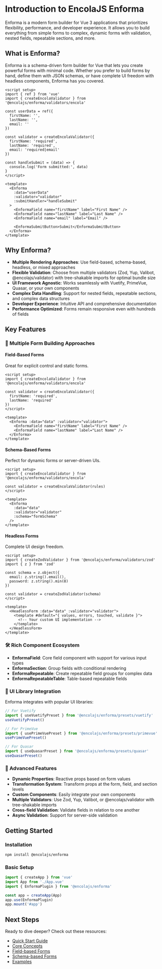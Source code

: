 # Introduction to EncolaJS Enforma

Enforma is a modern form builder for Vue 3 applications that prioritizes flexibility, performance, and developer experience. It allows you to build everything from simple forms to complex, dynamic forms with validation, nested fields, repeatable sections, and more.

## What is Enforma?

Enforma is a schema-driven form builder for Vue that lets you create powerful forms with minimal code. Whether you prefer to build forms by hand, define them with JSON schemas, or have complete UI freedom with headless components, Enforma has you covered.

```vue
<script setup>
import { ref } from 'vue'
import { createEncolaValidator } from '@encolajs/enforma/validators/encola'

const userData = ref({
  firstName: '',
  lastName: '',
  email: ''
})

const validator = createEncolaValidator({
  firstName: 'required',
  lastName: 'required',
  email: 'required|email'
})

const handleSubmit = (data) => {
  console.log('Form submitted:', data)
}
</script>

<template>
  <Enforma
    :data="userData"
    :validator="validator"
    :submitHandler="handleSubmit"
  >
    <EnformaField name="firstName" label="First Name" />
    <EnformaField name="lastName" label="Last Name" />
    <EnformaField name="email" label="Email" />

    <EnformaSubmitButton>Submit</EnformaSubmitButton>
  </Enforma>
</template>
```

## Why Enforma?

- **Multiple Rendering Approaches**: Use field-based, schema-based, headless, or mixed approaches
- **Flexible Validation**: Choose from multiple validators (Zod, Yup, Valibot, @encolajs/validator) with tree-shakable imports for optimal bundle size
- **UI Framework Agnostic**: Works seamlessly with Vuetify, PrimeVue, Quasar, or your own components
- **Complex Data Handling**: Support for nested fields, repeatable sections, and complex data structures
- **Developer Experience**: Intuitive API and comprehensive documentation
- **Performance Optimized**: Forms remain responsive even with hundreds of fields

## Key Features

### 🧩 Multiple Form Building Approaches

#### Field-Based Forms

Great for explicit control and static forms.

```vue
<script setup>
import { createEncolaValidator } from '@encolajs/enforma/validators/encola'

const validator = createEncolaValidator({
  firstName: 'required',
  lastName: 'required'
})
</script>

<template>
  <Enforma :data="data" :validator="validator">
    <EnformaField name="firstName" label="First Name" />
    <EnformaField name="lastName" label="Last Name" />
  </Enforma>
</template>
```

#### Schema-Based Forms

Perfect for dynamic forms or server-driven UIs.

```vue
<script setup>
import { createEncolaValidator } from '@encolajs/enforma/validators/encola'

const validator = createEncolaValidator(rules)
</script>

<template>
  <Enforma
    :data="data"
    :validator="validator"
    :schema="formSchema"
  />
</template>
```

#### Headless Forms

Complete UI design freedom.

```vue
<script setup>
import { createZodValidator } from '@encolajs/enforma/validators/zod'
import { z } from 'zod'

const schema = z.object({
  email: z.string().email(),
  password: z.string().min(8)
})

const validator = createZodValidator(schema)
</script>

<template>
  <HeadlessForm :data="data" :validator="validator">
    <template #default="{ values, errors, touched, validate }">
      <!-- Your custom UI implementation -->
    </template>
  </HeadlessForm>
</template>
```

### 🛠️ Rich Component Ecosystem

- **EnformaField**: Core field component with support for various input types
- **EnformaSection**: Group fields with conditional rendering
- **EnformaRepeatable**: Create repeatable field groups for complex data
- **EnformaRepeatableTable**: Table-based repeatable fields

### 🎨 UI Library Integration

Enforma integrates with popular UI libraries:

```js
// For Vuetify
import { useVuetifyPreset } from '@encolajs/enforma/presets/vuetify'
useVuetifyPreset()

// For PrimeVue
import { usePrimeVuePreset } from '@encolajs/enforma/presets/primevue'
usePrimeVuePreset()

// For Quasar
import { useQuasarPreset } from '@encolajs/enforma/presets/quasar'
useQuasarPreset()
```

### 🔄 Advanced Features

- **Dynamic Properties**: Reactive props based on form values
- **Transformation System**: Transform props at the form, field, and section levels
- **Custom Components**: Easily integrate your own components
- **Multiple Validators**: Use Zod, Yup, Valibot, or @encolajs/validator with tree-shakable imports
- **Cross-field Validation**: Validate fields in relation to one another
- **Async Validation**: Support for server-side validation

## Getting Started

### Installation

```bash
npm install @encolajs/enforma
```

### Basic Setup

```js
import { createApp } from 'vue'
import App from './App.vue'
import { EnformaPlugin } from '@encolajs/enforma'

const app = createApp(App)
app.use(EnformaPlugin)
app.mount('#app')
```

## Next Steps

Ready to dive deeper? Check out these resources:

- [Quick Start Guide](/quick-start.html)
- [Core Concepts](/core-concepts/architecture-overview.html)
- [Field-based Forms](/field-forms/index.html)
- [Schema-based Forms](/schema-forms/index.html)
- [Examples](/examples/index.html)